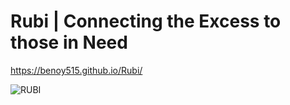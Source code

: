 # Rubi | Connecting the Excess to those in Need

https://benoy515.github.io/Rubi/

![RUBI](/img/logo.png)
